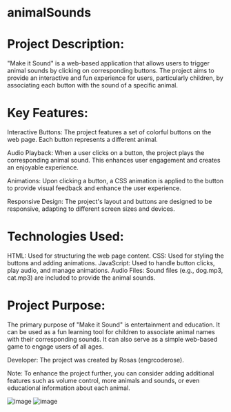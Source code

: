 # animalSounds
# Project Description:
"Make it Sound" is a web-based application that allows users to trigger animal sounds by clicking on corresponding buttons. The project aims to provide an interactive and fun experience for users, particularly children, by associating each button with the sound of a specific animal.

# Key Features:

Interactive Buttons: The project features a set of colorful buttons on the web page. Each button represents a different animal.

Audio Playback: When a user clicks on a button, the project plays the corresponding animal sound. This enhances user engagement and creates an enjoyable experience.

Animations: Upon clicking a button, a CSS animation is applied to the button to provide visual feedback and enhance the user experience.

Responsive Design: The project's layout and buttons are designed to be responsive, adapting to different screen sizes and devices.

# Technologies Used:

HTML: Used for structuring the web page content.
CSS: Used for styling the buttons and adding animations.
JavaScript: Used to handle button clicks, play audio, and manage animations.
Audio Files: Sound files (e.g., dog.mp3, cat.mp3) are included to provide the animal sounds.

# Project Purpose:
The primary purpose of "Make it Sound" is entertainment and education. It can be used as a fun learning tool for children to associate animal names with their corresponding sounds. It can also serve as a simple web-based game to engage users of all ages.

Developer: The project was created by Rosas (engrcoderose).

Note: To enhance the project further, you can consider adding additional features such as volume control, more animals and sounds, or even educational information about each animal.


![image](https://github.com/engrcoderose/animalSounds/assets/139415507/ccb99f00-347a-45b7-8f69-1029591ef8e9)
![image](https://github.com/engrcoderose/animalSounds/assets/139415507/a384ce3b-efd2-4c3a-ba2c-d74083fa7963)

